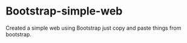 # Bootstrap-simple-web
Created a simple web using Bootstrap just copy and paste things from bootstrap.
